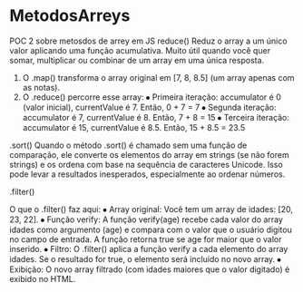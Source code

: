 # MetodosArreys
POC 2 sobre metosdos de arrey em JS
reduce()
Reduz o array a um único valor aplicando uma função acumulativa. Muito útil quando você quer somar, multiplicar ou combinar de um array em uma única resposta.
 
1.  O .map() transforma o array original em [7, 8, 8.5] (um array apenas com as notas).
 2. O .reduce() percorre esse array:
⦁	Primeira iteração: accumulator é 0 (valor inicial), currentValue é 7. Então, 0 + 7 = 7
⦁	Segunda iteração: accumulator é 7, currentValue é 8. Então, 7 + 8 = 15
⦁	Terceira iteração: accumulator é 15, currentValue é 8.5. Então, 15 + 8.5 = 23.5

.sort()
Quando o método .sort() é chamado sem uma função de comparação, ele converte os elementos do array em strings (se não forem strings) e os ordena com base na sequência de caracteres Unicode.  Isso pode levar a resultados inesperados, especialmente ao ordenar números.
 
.filter()
 
O que o .filter() faz aqui:
⦁	Array original: Você tem um array de idades: [20, 23, 22].
⦁	Função verify: A função verify(age) recebe cada valor do array idades como argumento (age) e compara com o valor que o usuário digitou no campo de entrada. A função retorna true se age for maior que o valor inserido.
⦁	Filtro: O .filter() aplica a função verify a cada elemento do array idades. Se o resultado for true, o elemento será incluído no novo array.
⦁	Exibição: O novo array filtrado (com idades maiores que o valor digitado) é exibido no HTML.
 
